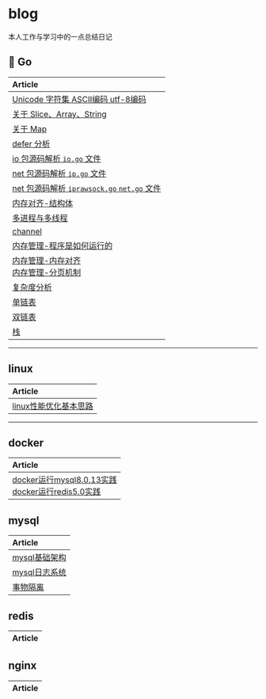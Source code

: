 # blog
本人工作与学习中的一点总结日记

## 🐳 Go

| Article |
|:-------|
|[Unicode 字符集 ASCII编码 utf-8编码](https://github.com/w1991668899/blog/blob/master/go/unicode.md)|
|[关于 Slice、Array、String](https://github.com/w1991668899/blog/blob/master/go/%E5%88%87%E7%89%87%E4%B8%8E%E6%95%B0%E7%BB%84.md)|
|[关于 Map](https://github.com/w1991668899/blog/blob/master/go/map.md)|
|[defer 分析](https://github.com/w1991668899/blog/blob/master/go/defer.md)|
|[io 包源码解析 `io.go` 文件](https://github.com/w1991668899/blog/blob/master/go/io/io.md)|
|[net 包源码解析 `ip.go` 文件](https://github.com/w1991668899/blog/blob/master/go/net/net_ip.md)|
|[net 包源码解析 `iprawsock.go` `net.go` 文件](https://github.com/w1991668899/blog/blob/master/go/net/net_iprawsock.md)|
|[内存对齐-结构体](https://www.jianshu.com/p/a0c5315400a7)|
|[多进程与多线程](https://github.com/w1991668899/blog/blob/master/go/concurrent/%E5%A4%9A%E8%BF%9B%E7%A8%8B%E4%B8%8E%E5%A4%9A%E7%BA%BF%E7%A8%8B.md)|
|[channel](https://github.com/w1991668899/blog/blob/master/go/concurrent/channel.md)|
|[内存管理-程序是如何运行的](https://www.jianshu.com/p/f42ad2f9af73)|
|[内存管理-内存对齐](https://www.jianshu.com/p/be89357ab475)<br>[内存管理-分页机制](https://www.jianshu.com/p/f9e362e64ef9)|
|[复杂度分析](https://www.jianshu.com/p/444c65ebb416)|
|[单链表](https://github.com/w1991668899/blog/blob/master/go/structures_algorithms/single_link.md)|
|[双链表](https://github.com/w1991668899/blog/blob/master/go/structures_algorithms/double_link.md)|
|[栈]()|

--------------------------------------------------
## linux
| Article |
|:-------|
|[linux性能优化基本思路](https://github.com/w1991668899/blog/blob/master/linux/linux%E6%80%A7%E8%83%BD%E4%BC%98%E5%8C%96%E5%9F%BA%E6%9C%AC%E6%80%9D%E8%B7%AF.md)|

---------------------------------------------------
## docker
| Article |
|:-------|
|[docker运行mysql8.0.13实践](https://www.jianshu.com/p/49f7e46cf4c6)<br>[docker运行redis5.0实践](https://www.jianshu.com/p/cb3f94b263da)

## mysql
| Article |
|:------|
|[mysql基础架构](https://github.com/w1991668899/blog/blob/master/mysql/mysql%E5%9F%BA%E7%A1%80%E6%9E%B6%E6%9E%84.md)|
|[mysql日志系统](https://github.com/w1991668899/blog/blob/master/mysql/mysql%E6%97%A5%E5%BF%97%E7%B3%BB%E7%BB%9F.md)|
|[事物隔离](https://github.com/w1991668899/blog/blob/master/mysql/%E4%BA%8B%E7%89%A9%E9%9A%94%E7%A6%BB.md)|

## redis
| Article |
|:-------|

## nginx
| Article |
|:-------|






